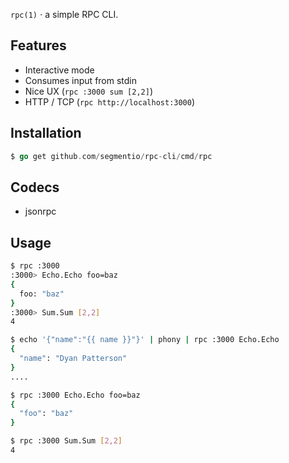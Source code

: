 
  `rpc(1)` &sdot; a simple RPC CLI.

## Features

  - Interactive mode
  - Consumes input from stdin
  - Nice UX (`rpc :3000 sum [2,2]`)
  - HTTP / TCP (`rpc http://localhost:3000`)

## Installation

  ```go
  $ go get github.com/segmentio/rpc-cli/cmd/rpc
  ```

## Codecs

  - jsonrpc

## Usage

  ```bash
  $ rpc :3000
  :3000> Echo.Echo foo=baz
  {
    foo: "baz"
  }
  :3000> Sum.Sum [2,2]
  4
  ```

  ```bash
  $ echo '{"name":"{{ name }}"}' | phony | rpc :3000 Echo.Echo
  {
    "name": "Dyan Patterson"
  }
  ....
  ```

  ```bash
  $ rpc :3000 Echo.Echo foo=baz
  {
    "foo": "baz"
  }
  ```

  ```bash
  $ rpc :3000 Sum.Sum [2,2]
  4
  ```
